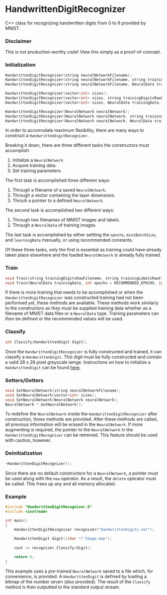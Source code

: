 # HandwrittenDigitRecognizer
C++ class for recognizing handwritten digits from 0 to 9 provided by MNIST.

### Disclaimer
This is not production-worthy code! View this simply as a proof-of-concept.

### Initialization
```C++
HandwrittenDigitRecognizer(string neuralNetworkFilename);
HandwrittenDigitRecognizer(string neuralNetworkFilename, string trainingDigitsRawFilename, string trainingLabelsRawFilename, int epochs = RECOMMENDED_EPOCHS, int miniBatchSize = RECOMMENDED_MINI_BATCH_SIZE, double learningRate = RECOMMENDED_LEARNING_RATE);
HandwrittenDigitRecognizer(string neuralNetworkFilename, NeuralData trainingData, int epochs = RECOMMENDED_EPOCHS, int miniBatchSize = RECOMMENDED_MINI_BATCH_SIZE, double learningRate = RECOMMENDED_LEARNING_RATE);

HandwrittenDigitRecognizer(vector<int> sizes);
HandwrittenDigitRecognizer(vector<int> sizes, string trainingDigitsRawFilename, string trainingLabelsRawFilename,int epochs = RECOMMENDED_EPOCHS, int miniBatchSize = RECOMMENDED_MINI_BATCH_SIZE, double learningRate = RECOMMENDED_LEARNING_RATE);
HandwrittenDigitRecognizer(vector<int> sizes, NeuralData trainingData, int epochs = RECOMMENDED_EPOCHS, int miniBatchSize = RECOMMENDED_MINI_BATCH_SIZE, double learningRate = RECOMMENDED_LEARNING_RATE);

HandwrittenDigitRecognizer(NeuralNetwork neuralNetwork);
HandwrittenDigitRecognizer(NeuralNetwork neuralNetwork, string trainingDigitsRawFilename, string trainingLabelsRawFilename, int epochs = RECOMMENDED_EPOCHS, int miniBatchSize = RECOMMENDED_MINI_BATCH_SIZE, double learningRate = RECOMMENDED_LEARNING_RATE);
HandwrittenDigitRecognizer(NeuralNetwork neuralNetwork, NeuralData trainingData, int epochs = RECOMMENDED_EPOCHS, int miniBatchSize = RECOMMENDED_MINI_BATCH_SIZE, double learningRate = RECOMMENDED_LEARNING_RATE);
```
In order to accomodate maximum flexibility, there are many ways to construct a `HandwrittenDigitRecognizer`. 

Breaking it down, there are three different tasks the constructors must accomplish:

 1. Initialize a `NeuralNetwork`
 2. Acquire training data.
 3. Set training parameters.
 
The first task is accomplished three different ways:

 1. Through a filename of a saved `NeuralNetwork`.
 2. Through a vector containing the layer dimensions.
 3. Throuh a pointer to a defined `NeuralNetwork`.

The second task is accomplished two different ways:

 1. Through two filenames of MNIST images and labels.
 2. Through a `NeuralData` of training images.
 
The last task is accomplished by either settting the `epochs`, `miniBatchSize`, and `learningRate` manually, or using recommended constants.

Of these three tasks, only the first is essential as training could have already taken place elsewhere and the loaded `NeuralNetwork` is already fully trained.

### Train
```C++
void Train(string trainingDigitsRawFilename, string trainingLabelsRawFilename, int epochs = RECOMMENDED_EPOCHS, int miniBatchSize = RECOMMENDED_MINI_BATCH_SIZE, double learningRate = RECOMMENDED_LEARNING_RATE);
void Train(NeuralData trainingData, int epochs = RECOMMENDED_EPOCHS, int miniBatchSize = RECOMMENDED_MINI_BATCH_SIZE, double learningRate = RECOMMENDED_LEARNING_RATE);
```
If there is more training that needs to be accomplished or when the `HandwrittenDigitRecognizer` was constructed training had not been performed yet, these methods are available. These methods work similarly to the constructors as they must be supplied training data whether as a filename of MNIST data files or a `NeuralData` type. Training parameters can then be defined or the recommended values will be used. 

### Classify
```C++
int Classify(HandwrittenDigit digit);
```
Once the `HandwrittenDigitRecognizer` is fully constructed and trained, it can classify a `HandwrittenDigit`. This digit must be fully constructed and contain a valid 28 x 28 pixel greyscale iamge. Instructions on how to initialize a `HandwrittenDigit` can be found [here](https://github.com/RobertDurfee/HandwrittenDigit).

### Setters/Getters
```C++
void SetNeuralNetwork(string neuralNetworkFilename);
void SetNeuralNetwork(vector<int> sizes);
void SetNeuralNetwork(NeuralNetwork neuralNetwork);
NeuralNetwork * GetNeuralNetwork();
```
To redefine the `NeuralNetwork` inside the `HandwrittenDigitRecognizer` after construction, these methods are provided. After these methods are called, all previous information will be erased in the `NeuralNetwork`. If more augmenting is required, the pointer to the `NeuralNetwork` in the `HandwrittenDigitRecognizer` can be retreived. This feature should be used with caution, however.

### Deinitialization
```C++
~HandwrittenDigitRecognizer();
```
Since there are no default constructors for a `NeuralNetwork`, a pointer must be used along with the `new` operator. As a result, the `delete` operator must be called. This frees up any and all memory allocated.

### Example
```C++
#include "HandwrittenDigitRecognizer.h"
#include <iostream>

int main()
{
	HandwrittenDigitRecognizer recognizer("HandwrittenDigits.net");

	HandwrittenDigit digit((char *)"Image.bmp");
	
	cout << recognizer.Classify(digit);

	return 0;
}
```
This example uses a pre-trained `NeuralNetwork` saved to a file which, for convenience, is provided. A `HandwrittenDigit` is defined by loading a bitmap of the number seven (also provided). The result of the `Classify` method is then outputted to the standard output stream.
